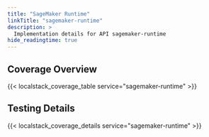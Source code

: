 ```yaml
---
title: "SageMaker Runtime"
linkTitle: "sagemaker-runtime"
description: >
  Implementation details for API sagemaker-runtime
hide_readingtime: true
---
```


## Coverage Overview

{{< localstack_coverage_table service="sagemaker-runtime" >}}

## Testing Details

{{< localstack_coverage_details service="sagemaker-runtime" >}}
